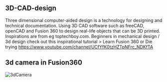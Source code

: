 ## 3D-CAD-design
Three dimensional computer-aided design is a technology for designing and technical documentation.  Using 3D CAD software such as freeCAD, openCAD and Fusion 360 to design real-life objects that can be 3D printed. Inspirations are from eg toptechboy.com.
Beginners in mechanical design / 3d design check out this inspirational tutorial > Learn Fusion 360 or Die trying https://www.youtube.com/channel/UCfYfK0tzHZTpNFrc_NDKfTA

## 3d camera in Fusion360
![3dCamera](https://user-images.githubusercontent.com/50623449/182635245-0d982e66-a432-4889-91a4-69788f35a879.png)
